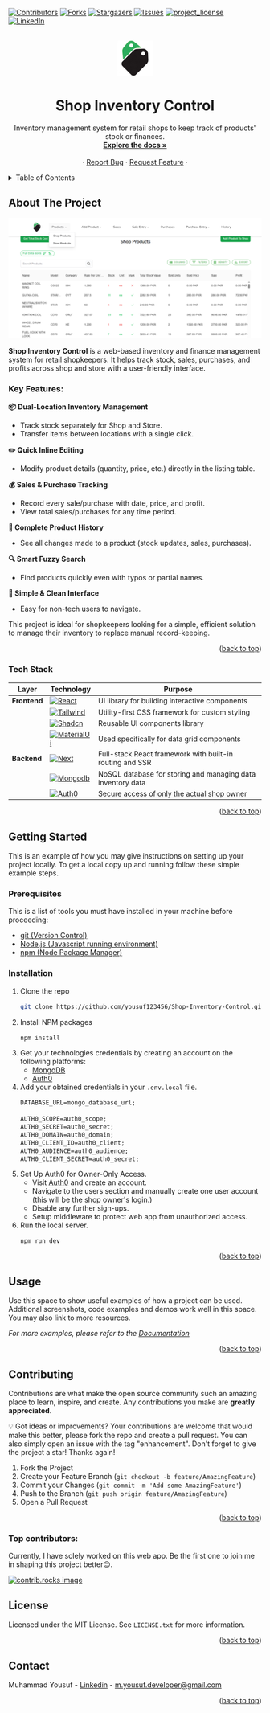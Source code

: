 <!-- Improved compatibility of back to top link: See: https://github.com/othneildrew/Best-README-Template/pull/73 -->
<a id="readme-top"></a>
<!--
*** Thanks for checking out the Best-README-Template. If you have a suggestion
*** that would make this better, please fork the repo and create a pull request
*** or simply open an issue with the tag "enhancement".
*** Don't forget to give the project a star!
*** Thanks again! Now go create something AMAZING! :D
-->



<!-- PROJECT SHIELDS -->
<!--
*** I'm using markdown "reference style" links for readability.
*** Reference links are enclosed in brackets [ ] instead of parentheses ( ).
*** See the bottom of this document for the declaration of the reference variables
*** for contributors-url, forks-url, etc. This is an optional, concise syntax you may use.
*** https://www.markdownguide.org/basic-syntax/#reference-style-links
-->
[![Contributors][contributors-shield]][contributors-url]
[![Forks][forks-shield]][forks-url]
[![Stargazers][stars-shield]][stars-url]
[![Issues][issues-shield]][issues-url]
[![project_license][license-shield]][license-url]
[![LinkedIn][linkedin-shield]][linkedin-url]



<!-- PROJECT LOGO -->
<br />
<div align="center">
  <a href="https://github.com/github_username/repo_name">
    <img src="/public/logo.png" alt="Logo" width="70" height="70">
  </a>

<h1 align="center">Shop Inventory Control</h1>

  <p align="center">
    Inventory management system for retail shops to keep track of products' stock or finances. 
    <br />
    <a href="https://github.com/yousuf123456/Shop-Inventory-Control"><strong>Explore the docs »</strong></a>
    <br />
    <br />
    &middot;
    <a href="https://github.com/yousuf123456/Shop-Inventory-Control/issues/new?labels=bug&template=bug-report---.md">Report Bug</a>
    &middot;
    <a href="https://github.com/yousuf123456/Shop-Inventory-Control/issues/new?labels=enhancement&template=feature-request---.md">Request Feature</a>
    &middot;
  </p>
</div>



<!-- TABLE OF CONTENTS -->
<details>
  <summary>Table of Contents</summary>
  <ol>
    <li>
      <a href="#about-the-project">About The Project</a>
      <ul>
        <li><a href="#key-features">Key Features</a></li>
        <li><a href="#tech-stack">Tech Stack</a></li>
      </ul>
    </li>
    <li>
      <a href="#getting-started">Getting Started</a>
      <ul>
        <li><a href="#prerequisites">Prerequisites</a></li>
        <li><a href="#installation">Installation</a></li>
      </ul>
    </li>
    <li><a href="#usage">Usage</a></li>
    <li><a href="#contributing">Contributing</a></li>
    <li><a href="#license">License</a></li>
    <li><a href="#contact">Contact</a></li>
  </ol>
</details>



<!-- ABOUT THE PROJECT -->
## About The Project

[![Product Name Screen Shot][product-screenshot]](https://example.com)

**Shop Inventory Control** is a web-based inventory and finance management system for retail shopkeepers. 
It helps track stock, sales, purchases, and profits across shop and store with a user-friendly interface.

### Key Features: 

**📦 Dual-Location Inventory Management**
+ Track stock separately for Shop and Store.
+ Transfer items between locations with a single click.
  
**✏️ Quick Inline Editing**
+ Modify product details (quantity, price, etc.) directly in the listing table.

**💰 Sales & Purchase Tracking**
+ Record every sale/purchase with date, price, and profit.
+ View total sales/purchases for any time period.

**📜 Complete Product History**
+ See all changes made to a product (stock updates, sales, purchases).

**🔍 Smart Fuzzy Search**
+ Find products quickly even with typos or partial names.

**📱 Simple & Clean Interface**
+ Easy for non-tech users to navigate.

This project is ideal for shopkeepers looking for a simple, efficient solution to manage their inventory to replace manual record-keeping.
<p align="right">(<a href="#readme-top">back to top</a>)</p>



### Tech Stack

| Layer        | Technology                                    | Purpose                                                           |
| ------------ | --------------------------------------------- | ----------------------------------------------------------------- |
| **Frontend** | [![React][React.js]][React-url]               | UI library for building interactive components                    |
|              | [![Tailwind][Tailwind-CSS]][Tailwind-url]     | Utility-first CSS framework for custom styling                    |
|              | [![Shadcn][Shadcn-ui]][Shadcn-url]            | Reusable UI components library                                    |
|              | [![MaterialUi][Material-ui]][MaterialUi-url]  | Used specifically for data grid components                        |
| **Backend**  | [![Next][Next.js]][Next-url]                  | Full-stack React framework with built-in routing and SSR          |
|              | [![Mongodb][Mongodb]][Mongodb-url]            | NoSQL database for storing and managing data inventory data       |
|              | [![Auth0][Auth0]][Auth0-url]                  | Secure access of only the actual shop owner                       |

<p align="right">(<a href="#readme-top">back to top</a>)</p>



<!-- GETTING STARTED -->
## Getting Started

This is an example of how you may give instructions on setting up your project locally.
To get a local copy up and running follow these simple example steps.

### Prerequisites

This is a list of tools you must have installed in your machine before proceeding:

- [git (Version Control)](https://git-scm.com)
- [Node.js (Javascript running environment)](https://nodejs.org/en)
- [npm (Node Package Manager)](https://www.npmjs.com)

### Installation

1. Clone the repo
   ```sh
   git clone https://github.com/yousuf123456/Shop-Inventory-Control.git
   ```
2. Install NPM packages
   ```sh
   npm install
   ```
3. Get your technologies credentials by creating an account on the following platforms:
   - [MongoDB](https://www.mongodb.com/)
   - [Auth0](https://auth0.com/)
4. Add your obtained credentials in your `.env.local` file.
   ```
   DATABASE_URL=mongo_database_url;

   AUTH0_SCOPE=auth0_scope;
   AUTH0_SECRET=auth0_secret;
   AUTH0_DOMAIN=auth0_domain;
   AUTH0_CLIENT_ID=auth0_client;
   AUTH0_AUDIENCE=auth0_audience;
   AUTH0_CLIENT_SECRET=auth0_secret;
   ```
5. Set Up Auth0 for Owner-Only Access.
   - Visit [Auth0](https://auth0.com/) and create an account.
   - Navigate to the users section and manually create one user account (this will be the shop owner's login.)
   - Disable any further sign-ups.
   - Setup middleware to protect web app from unauthorized access.
7. Run the local server.
   ```
   npm run dev
   ```

<p align="right">(<a href="#readme-top">back to top</a>)</p>



<!-- USAGE EXAMPLES -->
## Usage

Use this space to show useful examples of how a project can be used. Additional screenshots, code examples and demos work well in this space. You may also link to more resources.

_For more examples, please refer to the [Documentation](https://example.com)_

<p align="right">(<a href="#readme-top">back to top</a>)</p>



<!-- CONTRIBUTING -->
## Contributing

Contributions are what make the open source community such an amazing place to learn, inspire, and create. Any contributions you make are **greatly appreciated**.

💡 Got ideas or improvements? Your contributions are welcome that would make this better, please fork the repo and create a pull request. You can also simply open an issue with the tag "enhancement".
Don't forget to give the project a star! Thanks again!

1. Fork the Project
2. Create your Feature Branch (`git checkout -b feature/AmazingFeature`)
3. Commit your Changes (`git commit -m 'Add some AmazingFeature'`)
4. Push to the Branch (`git push origin feature/AmazingFeature`)
5. Open a Pull Request

<p align="right">(<a href="#readme-top">back to top</a>)</p>

### Top contributors:
Currently, I have solely worked on this web app.
Be the first one to join me in shaping this project better😊.

<a href="https://github.com/yousuf123456/Shop-Inventory-Control/graphs/contributors">
  <img src="https://contrib.rocks/image?repo=yousuf123456/Shop-Inventory-Control" alt="contrib.rocks image" />
</a>



<!-- LICENSE -->
## License

Licensed under the MIT License. See `LICENSE.txt` for more information.

<p align="right">(<a href="#readme-top">back to top</a>)</p>



<!-- CONTACT -->
## Contact

Muhammad Yousuf - [Linkedin](www.linkedin.com/in/muhammad-yousuf-dev) - m.yousuf.developer@gmail.com

<p align="right">(<a href="#readme-top">back to top</a>)</p>



<!-- MARKDOWN LINKS & IMAGES -->
<!-- https://www.markdownguide.org/basic-syntax/#reference-style-links -->
[contributors-shield]: https://img.shields.io/github/contributors/yousuf123456/Shop-Inventory-Control.svg?style=for-the-badge
[contributors-url]: https://github.com/yousuf123456/Shop-Inventory-Control/graphs/contributors
[forks-shield]: https://img.shields.io/github/forks/yousuf123456/Shop-Inventory-Control.svg?style=for-the-badge
[forks-url]: https://github.com/yousuf123456/Shop-Inventory-Control/network/members
[stars-shield]: https://img.shields.io/github/stars/yousuf123456/Shop-Inventory-Control.svg?style=for-the-badge
[stars-url]: https://github.com/yousuf123456/Shop-Inventory-Control/stargazers
[issues-shield]: https://img.shields.io/github/issues/yousuf123456/Shop-Inventory-Control.svg?style=for-the-badge
[issues-url]: https://github.com/yousuf123456/Shop-Inventory-Control/issues
[license-shield]: https://img.shields.io/github/license/yousuf123456/Shop-Inventory-Control.svg?style=for-the-badge
[license-url]: https://github.com/yousuf123456/Shop-Inventory-Control/blob/main/LICENSE
[linkedin-shield]: https://img.shields.io/badge/-LinkedIn-black.svg?style=for-the-badge&logo=linkedin&colorB=555
[linkedin-url]: https://www.linkedin.com/in/muhammad-yousuf-dev/
[product-screenshot]: /public/Shop-Inventory-Control-SS.png
[Next.js]: https://img.shields.io/badge/next.js-000000?style=for-the-badge&logo=nextdotjs&logoColor=white
[Next-url]: https://nextjs.org/
[React.js]: https://img.shields.io/badge/React-20232A?style=for-the-badge&logo=react&logoColor=61DAFB
[React-url]: https://reactjs.org/
[Vue.js]: https://img.shields.io/badge/Vue.js-35495E?style=for-the-badge&logo=vuedotjs&logoColor=4FC08D
[Vue-url]: https://vuejs.org/
[Angular.io]: https://img.shields.io/badge/Angular-DD0031?style=for-the-badge&logo=angular&logoColor=white
[Angular-url]: https://angular.io/
[Svelte.dev]: https://img.shields.io/badge/Svelte-4A4A55?style=for-the-badge&logo=svelte&logoColor=FF3E00
[Svelte-url]: https://svelte.dev/
[Laravel.com]: https://img.shields.io/badge/Laravel-FF2D20?style=for-the-badge&logo=laravel&logoColor=white
[Laravel-url]: https://laravel.com
[Bootstrap.com]: https://img.shields.io/badge/Bootstrap-563D7C?style=for-the-badge&logo=bootstrap&logoColor=white
[Bootstrap-url]: https://getbootstrap.com
[JQuery.com]: https://img.shields.io/badge/jQuery-0769AD?style=for-the-badge&logo=jquery&logoColor=white
[JQuery-url]: https://jquery.com 
[Tailwind-CSS]: https://img.shields.io/badge/Tailwind.CSS-007FFF?style=for-the-badge&logo=tailwindcss&logoColor=white&logoSize=auto
[Tailwind-url]: https://tailwindcss.com/
[Mongodb]: https://img.shields.io/badge/Mongodb-00684A?style=for-the-badge&logo=mongodb&logoColor=B1FF05&logoSize=auto
[Mongodb-url]: https://www.mongodb.com/
[Shadcn-ui]: https://img.shields.io/badge/shadcnui-000000?style=for-the-badge&logo=shadcnui&logoColor=white&logoSize=auto
[Shadcn-url]: https://ui.shadcn.com/
[Material-ui]: https://img.shields.io/badge/MUI-white?style=for-the-badge&logo=mui&logoColor=#007FFF&logoSize=auto
[MaterialUi-url]: https://mui.com/material-ui/
[Auth0]: https://img.shields.io/badge/Auth0-black?style=for-the-badge&logo=auth0&logoColor=white&logoSize=auto
[Auth0-url]: https://auth0.com/
